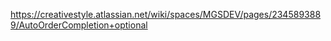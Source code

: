 https://creativestyle.atlassian.net/wiki/spaces/MGSDEV/pages/2345893889/AutoOrderCompletion+optional
